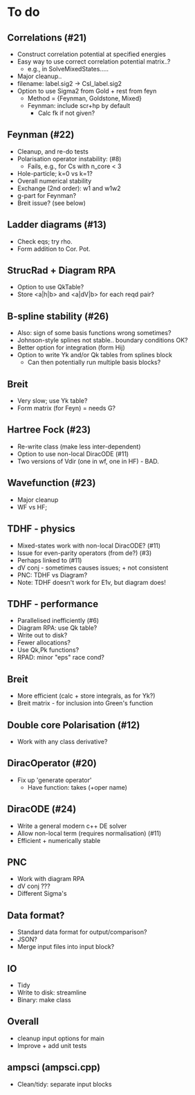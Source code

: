 # To do

## Correlations (#21)
  * Construct correlation potential at specified energies
  * Easy way to use correct correlation potential matrix..?
    * e.g., in SolveMixedStates.....
  * Major cleanup..
  * filename: label.sig2 -> CsI_label.sig2
  * Option to use Sigma2 from Gold + rest from feyn
    * Method = {Feynman, Goldstone, Mixed}
    * Feynman: include scr+hp by default
      * Calc fk if not given?

## Feynman (#22)
  * Cleanup, and re-do tests
  * Polarisation operator instability: (#8)
    * Fails, e.g., for Cs with n_core < 3
  * Hole-particle; k=0 vs k=1?
  * Overall numerical stability
  * Exchange (2nd order): w1 and w1w2
  * g-part for Feynman?
  * Breit issue? (see below)

## Ladder diagrams (#13)
  * Check eqs; try rho.
  * Form addition to Cor. Pot.

## StrucRad + Diagram RPA
  * Option to use QkTable?
  * Store <a|h|b> and <a|dV|b> for each reqd pair?

## B-spline stability (#26)
  * Also: sign of some basis functions wrong sometimes?
  * Johnson-style splines not stable.. boundary conditions OK?
  * Better option for integration (form Hij)
  * Option to write Yk and/or Qk tables from splines block
    * Can then potentially run multiple basis blocks?

## Breit
  * Very slow; use Yk table?
  * Form matrix (for Feyn) = needs G?

## Hartree Fock (#23)
  * Re-write class (make less inter-dependent)
  * Option to use non-local DiracODE (#11)
  * Two versions of Vdir (one in wf, one in HF) - BAD.

## Wavefunction (#23)
  * Major cleanup
  * WF vs HF;

## TDHF - physics
  * Mixed-states work with non-local DiracODE? (#11)
  * Issue for even-parity operators (from de?) (#3)
  * Perhaps linked to (#11)
  * dV conj - sometimes causes issues; + not consistent
  * PNC: TDHF vs Diagram?
  * Note: TDHF doesn't work for E1v, but diagram does!

## TDHF - performance
  * Parallelised inefficiently (#6)
  * Diagram RPA: use Qk table?
  * Write out to disk?
  * Fewer allocations?
  * Use Qk,Pk functions?
  * RPAD: minor "eps" race cond?

## Breit
  * More efficient (calc + store integrals, as for Yk?)
  * Breit matrix - for inclusion into Green's function

## Double core Polarisation (#12)
  * Work with any class derivative?

## DiracOperator (#20)
  * Fix up 'generate operator'
    * Have function: takes <userInputBlock> (+oper name)

## DiracODE (#24)
  * Write a general modern c++ DE solver
  * Allow non-local term (requires normalisation) (#11)
  * Efficient + numerically stable

## PNC
  * Work with diagram RPA
  * dV conj ???
  * Different Sigma's

## Data format?
  * Standard data format for output/comparison?
  * JSON?
  * Merge input files into input block?

## IO
  * Tidy
  * Write to disk: streamline
  * Binary: make class

## Overall
  * cleanup input options for main
  * Improve + add unit tests

## ampsci (ampsci.cpp)
  * Clean/tidy: separate input blocks
